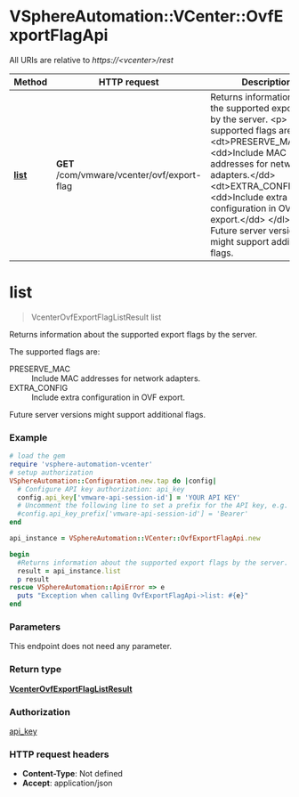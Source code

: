 # VSphereAutomation::VCenter::OvfExportFlagApi

All URIs are relative to *https://&lt;vcenter&gt;/rest*

Method | HTTP request | Description
------------- | ------------- | -------------
[**list**](OvfExportFlagApi.md#list) | **GET** /com/vmware/vcenter/ovf/export-flag | Returns information about the supported export flags by the server. &lt;p&gt; The supported flags are: &lt;dl&gt; &lt;dt&gt;PRESERVE_MAC&lt;/dt&gt; &lt;dd&gt;Include MAC addresses for network adapters.&lt;/dd&gt; &lt;dt&gt;EXTRA_CONFIG&lt;/dt&gt; &lt;dd&gt;Include extra configuration in OVF export.&lt;/dd&gt; &lt;/dl&gt; &lt;p&gt; Future server versions might support additional flags.


# **list**
> VcenterOvfExportFlagListResult list

Returns information about the supported export flags by the server. <p> The supported flags are: <dl> <dt>PRESERVE_MAC</dt> <dd>Include MAC addresses for network adapters.</dd> <dt>EXTRA_CONFIG</dt> <dd>Include extra configuration in OVF export.</dd> </dl> <p> Future server versions might support additional flags.

### Example
```ruby
# load the gem
require 'vsphere-automation-vcenter'
# setup authorization
VSphereAutomation::Configuration.new.tap do |config|
  # Configure API key authorization: api_key
  config.api_key['vmware-api-session-id'] = 'YOUR API KEY'
  # Uncomment the following line to set a prefix for the API key, e.g. 'Bearer' (defaults to nil)
  #config.api_key_prefix['vmware-api-session-id'] = 'Bearer'
end

api_instance = VSphereAutomation::VCenter::OvfExportFlagApi.new

begin
  #Returns information about the supported export flags by the server. <p> The supported flags are: <dl> <dt>PRESERVE_MAC</dt> <dd>Include MAC addresses for network adapters.</dd> <dt>EXTRA_CONFIG</dt> <dd>Include extra configuration in OVF export.</dd> </dl> <p> Future server versions might support additional flags.
  result = api_instance.list
  p result
rescue VSphereAutomation::ApiError => e
  puts "Exception when calling OvfExportFlagApi->list: #{e}"
end
```

### Parameters
This endpoint does not need any parameter.

### Return type

[**VcenterOvfExportFlagListResult**](VcenterOvfExportFlagListResult.md)

### Authorization

[api_key](../README.md#api_key)

### HTTP request headers

 - **Content-Type**: Not defined
 - **Accept**: application/json



